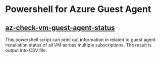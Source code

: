 # Powershell for Azure Guest Agent 

## [az-check-vm-guest-agent-status](https://github.com/ringoc/troubleshoot-azure/blob/main/vm-guest-agent/az-check-vm-guest-agent-status.ps1)
This powershell script can print out information in related to guest agent installation status of all VM across multiple subscriptions. The result is output into CSV file. 

